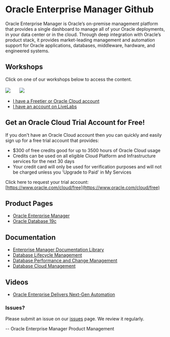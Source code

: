 # Oracle Enterprise Manager Github

Oracle Enterprise Manager is Oracle’s on-premise management platform that provides a single dashboard to manage all of your Oracle deployments, in your data center or in the cloud. Through deep integration with Oracle’s product stack, it provides market-leading management and automation support for Oracle applications, databases, middleware, hardware, and engineered systems.  

## Workshops
Click on one of our workshops below to access the content.

[![](./images/multitenant-screenshot-freetier.png)](https://oracle.github.io/learning-library/enterprise-manageability-library/enterprise_manager/freetier/index.html)  ![](./images/transparent.png " ")  [![](./images/multitenant-screenshot-livelabs.png)](https://oracle.github.io/learning-library/enterprise-manageability-library/enterprise_manager/livelabs/index.html)

- [I have a Freetier or Oracle Cloud account](https://oracle.github.io/learning-library/enterprise-manageability-library/enterprise_manager/freetier/index.html)
- [I have an account on LiveLabs](https://oracle.github.io/learning-library/enterprise-manageability-library/enterprise_manager/livelabs/index.html)


## Get an Oracle Cloud Trial Account for Free!
If you don't have an Oracle Cloud account then you can quickly and easily sign up for a free trial account that provides:
- $300 of free credits good for up to 3500 hours of Oracle Cloud usage
- Credits can be used on all eligible Cloud Platform and Infrastructure services for the next 30 days
- Your credit card will only be used for verification purposes and will not be charged unless you 'Upgrade to Paid' in My Services

Click here to request your trial account: [https://www.oracle.com/cloud/free](https://www.oracle.com/cloud/free)

## Product Pages
- [Oracle Enterprise Manager](https://www.oracle.com/enterprise-manager/)
- [Oracle Database 19c](https://www.oracle.com/database/)

## Documentation
- [Enterprise Manager Documentation Library](https://docs.oracle.com/en/enterprise-manager/index.html)
- [Database Lifecycle Management](https://docs.oracle.com/en/enterprise-manager/cloud-control/enterprise-manager-cloud-control/13.4/lifecycle.html)
- [Database Performance and Change Management](https://docs.oracle.com/en/enterprise-manager/cloud-control/enterprise-manager-cloud-control/13.4/performance.html)
- [Database Cloud Management](https://docs.oracle.com/en/enterprise-manager/cloud-control/enterprise-manager-cloud-control/13.4/cloud.html)

## Videos
- [Oracle Enterprise Delivers Next-Gen Automation](https://www.oracle.com/enterprise-manager/?bcid=6122657568001)

### Issues?
Please submit an issue on our [issues](https://github.com/oracle/learning-library/issues) page.  We review it regularly.

-- Oracle Enterprise Manager Product Management
